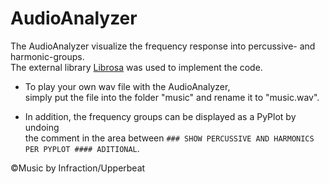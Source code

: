 # AudioAnalyzer
The AudioAnalyzer visualize the frequency response into percussive- and harmonic-groups.\
The external library [Librosa](https://librosa.org/ "Librosa.org") was used to implement the code.

- To play your own wav file with the AudioAnalyzer,\
simply put the file into the folder "music" and rename it to "music.wav".

- In addition, the frequency groups can be displayed as a PyPlot by undoing\
the comment in the area between `### SHOW PERCUSSIVE AND HARMONICS PER PYPLOT #### ADITIONAL`.

©Music by Infraction/Upperbeat
